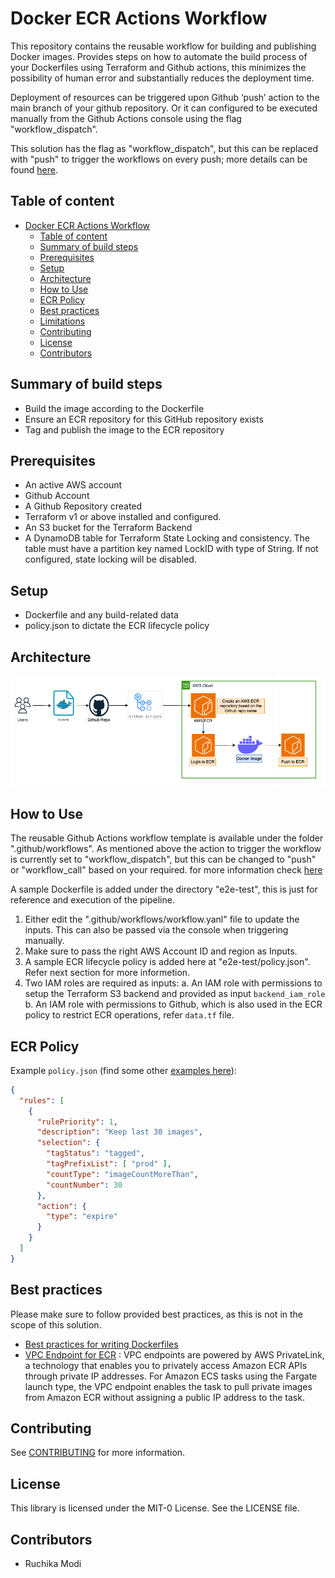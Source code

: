 # Docker ECR Actions Workflow

This repository contains the reusable workflow for building and publishing Docker images.
Provides steps on how to automate the build process of your Dockerfiles using Terraform and Github actions, this minimizes the possibility of human error and substantially reduces the deployment time.

Deployment of resources can be triggered upon Github ‘push’ action to the main branch of your github repository.
Or it can configured to be executed manually from the Github Actions console using the flag "workflow_dispatch".

This solution has the flag as "workflow_dispatch", but this can be replaced with "push" to trigger the workflows on every push; more details can be found [here](https://docs.github.com/en/actions/using-workflows/triggering-a-workflow).

## Table of content
- [Docker ECR Actions Workflow](#docker-ecr-actions-workflow)
  - [Table of content](#table-of-content)
  - [Summary of build steps](#summary-of-build-steps)
  - [Prerequisites](#prerequisites)
  - [Setup](#setup)
  - [Architecture](#architecture)
  - [How to Use](#how-to-use)
  - [ECR Policy](#ecr-policy)
  - [Best practices](#best-practices)
  - [Limitations](#limitations)
  - [Contributing](#contributing)
  - [License](#license)
  - [Contributors](#contributors)

## Summary of build steps

- Build the image according to the Dockerfile
- Ensure an ECR repository for this GitHub repository exists
- Tag and publish the image to the ECR repository

## Prerequisites
- An active AWS account
- Github Account
- A Github Repository created
- Terraform v1 or above installed and configured.
- An S3 bucket for the Terraform Backend
- A DynamoDB table for Terraform State Locking and consistency. The table must have a partition key named LockID with type of String. If not configured, state locking will be disabled.

## Setup
- Dockerfile and any build-related data
- policy.json to dictate the ECR lifecycle policy

## Architecture
<img width="947" alt="image" src="images/Architecture.png">

## How to Use
The reusable Github Actions workflow template is available under the folder ".github/workflows". As mentioned above the action to trigger the workflow is currently set to "workflow_dispatch", but this can be changed to "push" or "workflow_call" based on your required. for more information check [here](https://docs.github.com/en/actions/using-workflows/triggering-a-workflow)

A sample Dockerfile is added under the directory "e2e-test", this is just for reference and execution of the pipeline.

1. Either edit the ".github/workflows/workflow.yanl" file to update the inputs. This can also be passed via the console when triggering manually.
2. Make sure to pass the right AWS Account ID and region as Inputs.
3. A sample ECR lifecycle policy is added here at "e2e-test/policy.json". Refer next section for more informetion.
4. Two IAM roles are required as inputs:
  a. An IAM role with permissions to setup the Terraform S3 backend and provided as input `backend_iam_role`
  b. An IAM role with permissions to Github, which is also used in the ECR policy to restrict ECR operations, refer `data.tf` file.

## ECR Policy
Example `policy.json` (find some other [examples here](https://docs.aws.amazon.com/AmazonECR/latest/userguide/lifecycle_policy_examples.html)):

```json
{
  "rules": [
    {
      "rulePriority": 1,
      "description": "Keep last 30 images",
      "selection": {
        "tagStatus": "tagged",
        "tagPrefixList": [ "prod" ],
        "countType": "imageCountMoreThan",
        "countNumber": 30
      },
      "action": {
        "type": "expire"
      }
    }
  ]
}
```

## Best practices
Please make sure to follow provided best practices, as this is not in the scope of this solution.
- [Best practices for writing Dockerfiles](https://docs.docker.com/develop/develop-images/dockerfile_best-practices/)
- [VPC Endpoint for ECR](https://docs.aws.amazon.com/vpc/latest/privatelink/create-interface-endpoint.html) :
    VPC endpoints are powered by AWS PrivateLink, a technology that enables you to privately access Amazon ECR APIs through private IP addresses. For Amazon ECS tasks using the Fargate launch type, the VPC endpoint enables the task to pull private images from Amazon ECR without assigning a public IP address to the task.

## Contributing
See [CONTRIBUTING](CONTRIBUTING.md#security-issue-notifications) for more information.

## License
This library is licensed under the MIT-0 License. See the LICENSE file.

## Contributors
* Ruchika Modi

